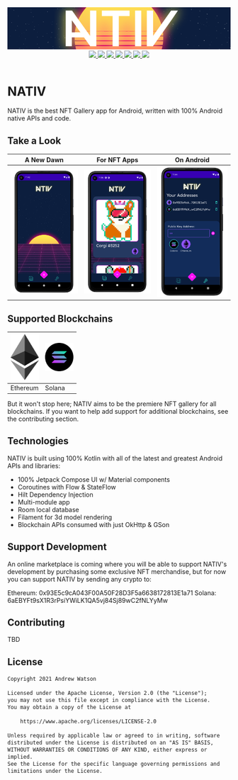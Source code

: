 <div align="center">
    <img src = "assets/nativ-banner.png" width = "800px"/>
</div>

<div align="center">
    <a href="http://makeapullrequest.com">
        <img src="https://img.shields.io/badge/PRs-welcome-brightgreen.svg?style=flat-square" />
    </a>
    <a href="https://developer.android.com/jetpack/androidx/versions/all-channel#december_16_2020">
        <img src="https://img.shields.io/badge/Jetpack%20Compose-1.0.0-brightgreen" />
    </a>
    <a href="https://github.com/creativedrewy/NATIV/network/">
        <img src="https://img.shields.io/github/forks/creativedrewy/NATIV" />
    </a>
    <a href="https://github.com/creativedrewy/NATIV/stargazers">
        <img src="https://img.shields.io/github/stars/creativedrewy/NATIV" />
    </a>
    <a href="https://github.com/creativedrewy/NATIV/issues">
        <img src="https://img.shields.io/github/issues/creativedrewy/NATIV" />
    </a>  
        <a href="https://github.com/creativedrewy/NATIV/blob/master/LICENSE">
        <img src="https://img.shields.io/github/license/creativedrewy/NATIV" />
    </a> 
    <a href="https://twitter.com/creativedrewy">
        <img src="https://img.shields.io/twitter/url?label=follow&style=social&url=https%3A%2F%2Ftwitter.com%2Fcreativedrewy" />
    </a>
</div>

<br />

# NATIV

NATIV is the best NFT Gallery app for Android, written with 100% Android native APIs and code.

## Take a Look

A New Dawn | For NFT Apps | On Android
--- | --- | --- |
<img src="assets/device_shot_1.png" width="250"> | <img src="assets/device_shot_2.png" width="250"> | <img src="assets/device_shot_3.png" width="250">

## Supported Blockchains

<img src="EthereumNFT/src/main/res/drawable/eth_diamond_black.png" width="64"> | <img src="SolanaNFT/src/main/res/drawable/solana_logo.png" width="64">
--- | --- |
Ethereum | Solana |

But it won't stop here; NATIV aims to be the premiere NFT gallery for all blockchains. If you want to help add support for additional blockchains, see the contributing section.

## Technologies

NATIV is built using 100% Kotlin with all of the latest and greatest Android APIs and libraries:

- 100% Jetpack Compose UI w/ Material components
- Coroutines with Flow & StateFlow
- Hilt Dependency Injection
- Multi-module app
- Room local database
- Filament for 3d model rendering
- Blockchain APIs consumed with just OkHttp & GSon

## Support Development

An online marketplace is coming where you will be able to support NATIV's development by purchasing some exclusive NFT merchandise, but for now you can support NATIV by sending any crypto to:

Ethereum: 0x93E5c9cA043F00A50F28D3F5a6638172813E1a71
Solana: 6aEBYFt9sX1R3rPsiYWiLK1QA5vj84Sj89wC2fNLYyMw

## Contributing

TBD

## License

```
Copyright 2021 Andrew Watson

Licensed under the Apache License, Version 2.0 (the "License");
you may not use this file except in compliance with the License.
You may obtain a copy of the License at

    https://www.apache.org/licenses/LICENSE-2.0

Unless required by applicable law or agreed to in writing, software
distributed under the License is distributed on an "AS IS" BASIS,
WITHOUT WARRANTIES OR CONDITIONS OF ANY KIND, either express or implied.
See the License for the specific language governing permissions and
limitations under the License.
```